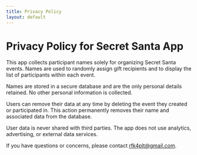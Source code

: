 ```yaml
---
title: Privacy Policy
layout: default
---
```

# Privacy Policy for Secret Santa App

This app collects participant names solely for organizing Secret Santa events. Names are used to randomly assign gift recipients and to display the list of participants within each event.

Names are stored in a secure database and are the only personal details retained. No other personal information is collected.

Users can remove their data at any time by deleting the event they created or participated in. This action permanently removes their name and associated data from the database.

User data is never shared with third parties. The app does not use analytics, advertising, or external data services.

If you have questions or concerns, please contact rfk4plt@gmail.com.
